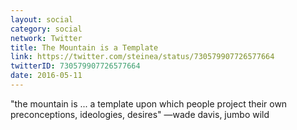 ```yaml
---
layout: social
category: social
network: Twitter
title: The Mountain is a Template
link: https://twitter.com/steinea/status/730579907726577664
twitterID: 730579907726577664
date: 2016-05-11
---
```


"the mountain is ... a template upon which people project their own preconceptions, ideologies, desires" —wade davis, jumbo wild
